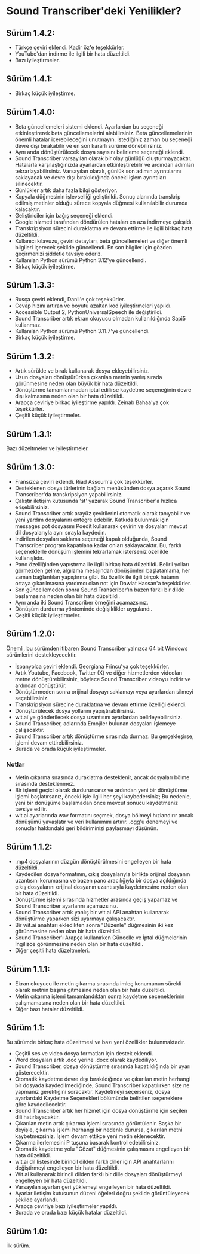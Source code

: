 # Sound Transcriber'deki Yenilikler?

## Sürüm 1.4.2:

- Türkçe çeviri eklendi. Kadir öz'e teşekkürler.
- YouTube'dan indirme ile ilgili bir hata düzeltildi.
- Bazı iyileştirmeler.

## Sürüm 1.4.1:

- Birkaç küçük iyileştirme.

## Sürüm 1.4.0:

- Beta güncellemeleri sistemi eklendi. Ayarlardan bu seçeneği etkinleştirerek beta güncellemelerini alabilirsiniz. Beta güncellemelerinin önemli hatalar içerebileceğini unutmayın. İstediğiniz zaman bu seçeneği devre dışı bırakabilir ve en son kararlı sürüme dönebilirsiniz.
- Aynı anda dönüştürülecek dosya sayısını belirleme seçeneği eklendi.
- Sound Transcriber varsayılan olarak bir olay günlüğü oluşturmayacaktır. Hatalarla karşılaştığınızda ayarlardan etkinleştirebilir ve ardından adımları tekrarlayabilirsiniz. Varsayılan olarak, günlük son adımın ayrıntılarını saklayacak ve devre dışı bırakıldığında önceki işlem ayrıntıları silinecektir.
- Günlükler artık daha fazla bilgi gösteriyor.
- Kopyala düğmesinin işlevselliği geliştirildi. Sonuç alanında transkrip edilmiş metinler olduğu sürece kopyala düğmesi kullanılabilir durumda kalacaktır.
- Geliştiriciler için bağış seçeneği eklendi.
- Google hizmeti tarafından döndürülen hataları en aza indirmeye çalışıldı.
- Transkripsiyon sürecini duraklatma ve devam ettirme ile ilgili birkaç hata düzeltildi.
- Kullanıcı kılavuzu, çeviri detayları, beta güncellemeleri ve diğer önemli bilgileri içerecek şekilde güncellendi. En son bilgiler için gözden geçirmenizi şiddetle tavsiye ederiz.
- Kullanılan Python sürümü Python 3.12'ye güncellendi.
- Birkaç küçük iyileştirme.

## Sürüm 1.3.3:

- Rusça çeviri eklendi, Danil'e çok teşekkürler.
- Cevap hızını artıran ve boyutu azaltan kod iyileştirmeleri yapıldı.
- Accessible Output 2, PythonUniversalSpeech ile değiştirildi.
- Sound Transcriber artık ekran okuyucu olmadan kullanıldığında Sapi5 kullanmaz.
- Kullanılan Python sürümü Python 3.11.7'ye güncellendi.
- Birkaç küçük iyileştirme.

## Sürüm 1.3.2:

- Artık sürükle ve bırak kullanarak dosya ekleyebilirsiniz.
- Uzun dosyaları dönüştürürken çıkarılan metnin yanlış sırada görünmesine neden olan büyük bir hata düzeltildi.
- Dönüştürme tamamlanmadan iptal edilirse kaydetme seçeneğinin devre dışı kalmasına neden olan bir hata düzeltildi.
- Arapça çeviriye birkaç iyileştirme yapıldı. Zeinab Bahaa'ya çok teşekkürler.
- Çeşitli küçük iyileştirmeler.

## Sürüm 1.3.1:

Bazı düzeltmeler ve iyileştirmeler.

## Sürüm 1.3.0:

- Fransızca çeviri eklendi. Riad Assoum'a çok teşekkürler.
- Desteklenen dosya türlerinin bağlam menüsünden dosya açarak Sound Transcriber'da transkripsiyon yapabilirsiniz.
- Çalıştır iletişim kutusunda 'st' yazarak Sound Transcriber'a hızlıca erişebilirsiniz.
- Sound Transcriber artık arayüz çevirilerini otomatik olarak tanıyabilir ve yeni yardım dosyalarını entegre edebilir. Katkıda bulunmak için messages.pot dosyasını Poedit kullanarak çevirin ve dosyaları mevcut dil dosyalarıyla aynı sırayla kaydedin.
- İndirilen dosyaları saklama seçeneği kapalı olduğunda, Sound Transcriber program kapatılana kadar onları saklayacaktır. Bu, farklı seçeneklerle dönüşüm işlemini tekrarlamak isterseniz özellikle kullanışlıdır.
- Pano özelliğinden yapıştırma ile ilgili birkaç hata düzeltildi. Belirli yolları görmezden gelme, algılama mesajından dönüşümleri başlatamama, her zaman bağlantıları yapıştırma gibi. Bu özellik ile ilgili birçok hatanın ortaya çıkarılmasına yardımcı olan not için Dawlat Hassan'a teşekkürler.
- Son güncellemeden sonra Sound Transcriber'ın bazen farklı bir dilde başlamasına neden olan bir hata düzeltildi.
- Aynı anda iki Sound Transcriber örneğini açamazsınız.
- Dönüşüm durdurma yönteminde değişiklikler uygulandı.
- Çeşitli küçük iyileştirmeler.

## Sürüm 1.2.0:

Önemli, bu sürümden itibaren Sound Transcriber yalnızca 64 bit Windows sürümlerini destekleyecektir.

- İspanyolca çeviri eklendi. Georgiana Frincu'ya çok teşekkürler.
- Artık Youtube, Facebook, Twitter (X) ve diğer hizmetlerden videoları metne dönüştürebilirsiniz, böylece Sound Transcriber videoyu indirir ve ardından dönüştürür.
- Dönüştürmeden sonra orijinal dosyayı saklamayı veya ayarlardan silmeyi seçebilirsiniz.
- Transkripsiyon sürecine duraklatma ve devam ettirme özelliği eklendi.
- Dönüştürülecek dosya yollarını yapıştırabilirsiniz.
- wit.ai'ye gönderilecek dosya uzantısını ayarlardan belirleyebilirsiniz.
- Sound Transcriber, adlarında Emojiler bulunan dosyaları işlemeye çalışacaktır.
- Sound Transcriber artık dönüştürme sırasında durmaz. Bu gerçekleşirse, işlemi devam ettirebilirsiniz.
- Burada ve orada küçük iyileştirmeler.

### Notlar

- Metin çıkarma sırasında duraklatma desteklenir, ancak dosyaları bölme sırasında desteklenmez.
- Bir işlemi geçici olarak durdurursanız ve ardından yeni bir dönüştürme işlemi başlatırsanız, önceki işle ilgili her şeyi kaybedersiniz; Bu nedenle, yeni bir dönüşüme başlamadan önce mevcut sonucu kaydetmeniz tavsiye edilir.
- wit.ai ayarlarında wav formatını seçmek, dosya bölmeyi hızlandırır ancak dönüşümü yavaşlatır ve veri kullanımını artırır. .ogg'u denemeyi ve sonuçlar hakkındaki geri bildiriminizi paylaşmayı düşünün.

## Sürüm 1.1.2:

- .mp4 dosyalarının düzgün dönüştürülmesini engelleyen bir hata düzeltildi.
- Kaydedilen dosya formatının, çıkış dosyalarıyla birlikte orijinal dosyanın uzantısını korumasına ve bazen pano aracılığıyla bir dosya açıldığında çıkış dosyalarını orijinal dosyanın uzantısıyla kaydetmesine neden olan bir hata düzeltildi.
- Dönüştürme işlemi sırasında hizmetler arasında geçiş yapamaz ve Sound Transcriber ayarlarını açamazsınız.
- Sound Transcriber artık yanlış bir wit.ai API anahtarı kullanarak dönüştürme yaparken sizi uyarmaya çalışacaktır.
- Bir wit.ai anahtarı ekledikten sonra "Düzenle" düğmesinin iki kez görünmesine neden olan bir hata düzeltildi.
- Sound Transcriber'ı Arapça kullanırken Güncelle ve İptal düğmelerinin İngilizce görünmesine neden olan bir hata düzeltildi.
- Diğer çeşitli hata düzeltmeleri.

## Sürüm 1.1.1:

- Ekran okuyucu ile metin çıkarma sırasında imleç konumunun sürekli olarak metnin başına gitmesine neden olan bir hata düzeltildi.
- Metin çıkarma işlemi tamamlandıktan sonra kaydetme seçeneklerinin çalışmamasına neden olan bir hata düzeltildi.
- Diğer bazı hatalar düzeltildi.

## Sürüm 1.1:

Bu sürümde birkaç hata düzeltmesi ve bazı yeni özellikler bulunmaktadır.

- Çeşitli ses ve video dosya formatları için destek eklendi.
- Word dosyaları artık .doc yerine .docx olarak kaydediliyor.
- Sound Transcriber, dosya dönüştürme sırasında kapatıldığında bir uyarı gösterecektir.
- Otomatik kaydetme devre dışı bırakıldığında ve çıkarılan metin herhangi bir dosyada kaydedilmediğinde, Sound Transcriber kapatılırken size ne yapmanız gerektiğini soracaktır. Kaydetmeyi seçerseniz, dosya ayarlardaki Kaydetme Seçenekleri bölümünde belirtilen seçeneklere göre kaydedilecektir.
- Sound Transcriber artık her hizmet için dosya dönüştürme için seçilen dili hatırlayacaktır.
- Çıkarılan metin artık çıkarma işlemi sırasında görüntülenir. Başka bir deyişle, çıkarma işlemi herhangi bir nedenle durursa, çıkarılan metni kaybetmezsiniz. İşlem devam ettikçe yeni metin eklenecektir.
- Çıkarma ilerlemesini P tuşuna basarak kontrol edebilirsiniz.
- Otomatik kaydetme yolu "Gözat" düğmesinin çalışmasını engelleyen bir hata düzeltildi.
- wit.ai dil listesinde birincil dilden farklı diller için API anahtarlarını değiştirmeyi engelleyen bir hata düzeltildi.
- Wit.ai kullanarak birincil dilden farklı bir dille dosyaları dönüştürmeyi engelleyen bir hata düzeltildi.
- Varsayılan ayarları geri yüklemeyi engelleyen bir hata düzeltildi.
- Ayarlar iletişim kutusunun düzeni öğeleri doğru şekilde görüntüleyecek şekilde ayarlandı.
- Arapça çeviriye bazı iyileştirmeler yapıldı.
- Burada ve orada bazı küçük hatalar düzeltildi.

## Sürüm 1.0:

İlk sürüm.